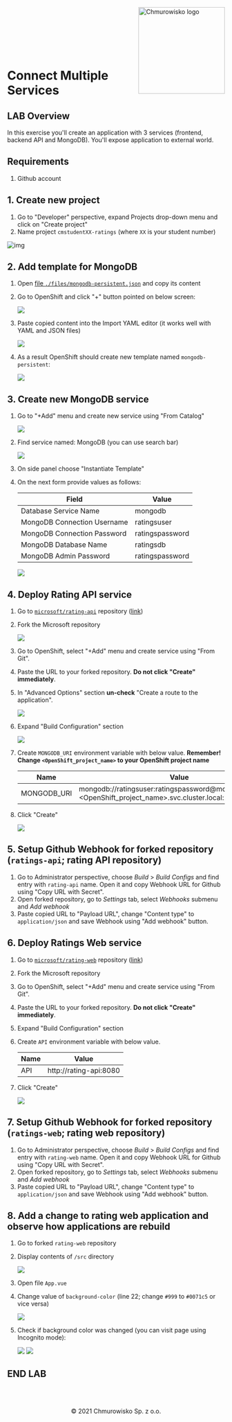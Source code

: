<img src="../../../img/logo.png" alt="Chmurowisko logo" width="200"  align="right">
<br><br>
<br><br>
<br><br>

# Connect Multiple Services

## LAB Overview

In this exercise you'll create an application with 3 services (frontend, backend API and MongoDB). You'll expose application to external world.

## Requirements

1. Github account

## 1. Create new project

1. Go to "Developer" perspective, expand Projects drop-down menu and click on "Create project"
1. Name project `cmstudentXX-ratings` (where `XX` is your student number)

![img](./img/01-create-new-project.png)

## 2. Add template for MongoDB

1. Open [file `./files/mongodb-persistent.json`](./files/mongodb-persistent.json) and copy its content

1. Go to OpenShift and click "+" button pointed on below screen:

   ![](./img/02-add-yaml.png)

1. Paste copied content into the Import YAML editor (it works well with YAML and JSON files)

   ![](./img/03-add-yaml.png)

1. As a result OpenShift should create new template named `mongodb-persistent`:

   ![](./img/04-new-template-success.png)

## 3. Create new MongoDB service

1. Go to "+Add" menu and create new service using "From Catalog"

   ![](./img/05-from-catalog.png)

1. Find service named: MongoDB (you can use search bar)

   ![](./img/06-filter-catalog.png)

1. On side panel choose "Instantiate Template"
1. On the next form provide values as follows:

   | Field                       | Value           |
   | --------------------------- | --------------- |
   | Database Service Name       | mongodb         |
   | MongoDB Connection Username | ratingsuser     |
   | MongoDB Connection Password | ratingspassword |
   | MongoDB Database Name       | ratingsdb       |
   | MongoDB Admin Password      | ratingspassword |

   ![](./img/07-instantiate-mongodb.png)

## 4. Deploy Rating API service

1. Go to [`microsoft/rating-api`](https://github.com/microsoft/rating-api) repository ([link](https://github.com/microsoft/rating-api))
1. Fork the Microsoft repository

   ![](./img/08-fork-ratings-api.png)

1. Go to OpenShift, select "+Add" menu and create service using "From Git".
1. Paste the URL to your forked repository. **Do not click "Create" immediately**.
1. In "Advanced Options" section **un-check** "Create a route to the application".

   ![](./img/09-disable-create-route.png)

1. Expand "Build Configuration" section

   ![](./img/10-build-configuration.png)

1. Create `MONGODB_URI` environment variable with below value. **Remember! Change `<OpenShift_project_name>` to your OpenShift project name**

   | Name        | Value                                                                                                    |
   | ----------- | -------------------------------------------------------------------------------------------------------- |
   | MONGODB_URI | mongodb://ratingsuser:ratingspassword@mongodb.<OpenShift_project_name>.svc.cluster.local:27017/ratingsdb |

1. Click "Create"

   ![](./img/11-ratings-api.png)

## 5. Setup Github Webhook for forked repository (`ratings-api`; rating API repository)

1. Go to Administrator perspective, choose _Build_ > _Build Configs_ and find entry with `rating-api` name. Open it and copy Webhook URL for Github using "Copy URL with Secret".
1. Open forked repository, go to _Settings_ tab, select _Webhooks_ submenu and _Add webhook_
1. Paste copied URL to "Payload URL", change "Content type" to `application/json` and save Webhook using "Add webhook" button.

## 6. Deploy Ratings Web service

1. Go to [`microsoft/rating-web`](https://github.com/microsoft/rating-web) repository ([link](https://github.com/microsoft/rating-web))
1. Fork the Microsoft repository
1. Go to OpenShift, select "+Add" menu and create service using "From Git".
1. Paste the URL to your forked repository. **Do not click "Create" immediately**.
1. Expand "Build Configuration" section
1. Create `API` environment variable with below value.

   | Name | Value                  |
   | ---- | ---------------------- |
   | API  | http://rating-api:8080 |

1. Click "Create"

   ![](./img/11-ratings-api.png)

## 7. Setup Github Webhook for forked repository (`ratings-web`; rating web repository)

1. Go to Administrator perspective, choose _Build_ > _Build Configs_ and find entry with `rating-web` name. Open it and copy Webhook URL for Github using "Copy URL with Secret".
1. Open forked repository, go to _Settings_ tab, select _Webhooks_ submenu and _Add webhook_
1. Paste copied URL to "Payload URL", change "Content type" to `application/json` and save Webhook using "Add webhook" button.

## 8. Add a change to rating web application and observe how applications are rebuild

1. Go to forked `rating-web` repository
1. Display contents of `/src` directory

   ![](./img/12-src-directory.png)

1. Open file `App.vue`
1. Change value of `background-color` (line 22; change `#999` to `#0071c5` or vice versa)

   ![](./img/13-make-a-change.png)

1. Check if background color was changed (you can visit page using Incognito mode):

   ![](./img/14-result-1.png)
   ![](./img/15-result-2.png)

## END LAB

<br><br>

<center><p>&copy; 2021 Chmurowisko Sp. z o.o.<p></center>
